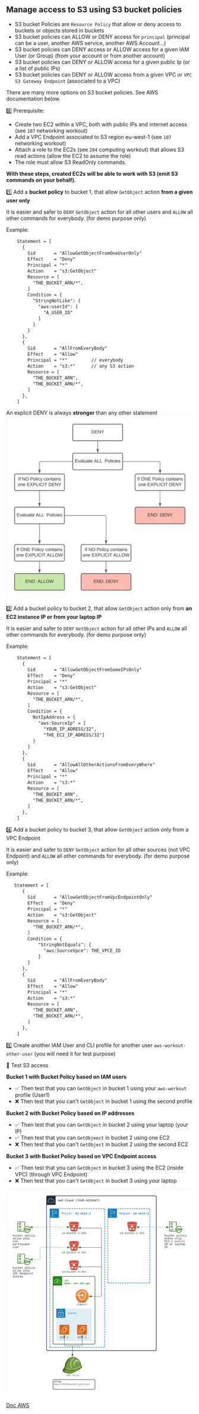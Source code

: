 ## Manage access to S3 using S3 bucket policies

- S3 bucket Policies are `Resource Policy` that allow or deny access to buckets or objects stored in buckets
- S3 bucket policies can ALLOW or DENY access for ``principal`` (principal can be a user, another AWS service, another AWS Account...)
- S3 bucket policies can DENY access or ALLOW access for a given IAM User (or Group) (from your account or from another account)
- S3 bucket policies can DENY or ALLOW access for a given public Ip (or a list of public IPs)
- S3 bucket policies can DENY or ALLOW access from a given VPC or `VPC S3 Gateway Endpoint` (associated to a VPC)

There are many more options on S3 bucket policies. See AWS documentation below.

0️⃣ Prerequisite: 
- Create two EC2 within a VPC, both with public IPs and internet access (see `107` networking workout)
- Add a VPC Endpoint associated to S3 region eu-west-1 (see `107` networking workout)
- Attach a role to the EC2s (see `204` computing workout) that allows S3 read actions (allow the EC2 to assume the role)
- The role must allow S3 ReadOnly commands.

**With these steps, created EC2s will be able to work with S3 (emit S3 commands on your behalf).**

1️⃣ Add a **bucket policy** to bucket 1, that allow `GetObject` action **from a given user only**
   
It is easier and safer to `DENY` `GetObject` action for all other users and `ALLOW` all other commands for everybody. (for demo purpose only)

Example:
```
    Statement = [
      {
        Sid       = "AllowGetObjectFromOneUserOnly"
        Effect    = "Deny"
        Principal = "*"
        Action    = "s3:GetObject"
        Resource = [
          "THE_BUCKET_ARN/*",
        ]
        Condition = {
          "StringNotLike": {
            "aws:userId": [
              "A_USER_ID"
            ]
          }
        }
      },
      {
        Sid       = "AllFromEveryBody"
        Effect    = "Allow"
        Principal = "*"         // everybody
        Action    = "s3:*"      // any S3 action
        Resource = [
          "THE_BUCKET_ARN",
          "THE_BUCKET_ARN/*",
        ]
      },
    ]

```

An explicit DENY is always **stronger** than any other statement 
![Image of IAM Policy](doc/302-S3-policy-2.png)



2️⃣ Add a bucket policy to bucket 2, that allow `GetObject` action only from **an EC2 instance IP or from your laptop IP**

It is easier and safer to `DENY` `GetObject` action for all other IPs and `ALLOW` all other commands for everybody. (for demo purpose only)

Example:
```
    Statement = [
      {
        Sid       = "AllowGetObjectFromSomeIPsOnly"
        Effect    = "Deny"
        Principal = "*"
        Action    = "s3:GetObject"
        Resource = [
          "THE_BUCKET_ARN/*",
        ]
        Condition = {
          NotIpAddress = {
            "aws:SourceIp" = [
              "YOUR_IP_ADRESS/32",
              "THE_EC2_IP_ADRESS/32"]
          }
        }
      },
      {
        Sid       = "AllowAllOtherActionsFromEveryWhere"
        Effect    = "Allow"
        Principal = "*"
        Action    = "s3:*"
        Resource = [
          "THE_BUCKET_ARN",
          "THE_BUCKET_ARN/*",
        ]
      },
    ]
```

4️⃣ Add a bucket policy to bucket 3, that allow `GetObject` action only from a VPC Endpoint

It is easier and safer to `DENY` `GetObject` action for all other sources (not VPC Endpoint) and `ALLOW` all other commands for everybody. (for demo purpose only)

Example:
```
   Statement = [
      {
        Sid       = "AllowGetObjectFromVpcEndpointOnly"
        Effect    = "Deny"
        Principal = "*"
        Action    = "s3:GetObject"
        Resource = [
          "THE_BUCKET_ARN/*",
        ]
        Condition = {
            "StringNotEquals": {
              "aws:SourceVpce": THE_VPCE_ID
            }
        }
      },
      {
        Sid       = "AllFromEveryBody"
        Effect    = "Allow"
        Principal = "*"
        Action    = "s3:*"
        Resource = [
          "THE_BUCKET_ARN",
          "THE_BUCKET_ARN/*",
        ]
      },
    ]

```

5️⃣ Create another IAM User and CLI profile for another user `aws-workout-other-user` (you will need it for test purpose)

🏁 Test S3 access

**Bucket 1 with Bucket Policy based on IAM users**
- ✅ Then test that you can `GetObject` in bucket 1 using your `aws-workout` profile (User1)
- ❌ Then test that you can't `GetObject` in bucket 1 using the second profile

**Bucket 2 with Bucket Policy based on IP addresses**
- ✅ Then test that you can `GetObject` in bucket 2 using your laptop (your IP)
- ✅ Then test that you can `GetObjeect` in bucket 2 using one EC2
- ❌ Then test that you can't `GetObject` in bucket 2 using the second EC2

**Bucket 3 with Bucket Policy based on VPC Endpoint access**
- ✅ Then test that you can `GetObject` in bucket 3 using the EC2 (inside VPC) (through VPC Endpoint)
- ❌ Then test that you can't `GetObject` in bucket 3 using your laptop


![Image of VPC](doc/302-S3-policy.png)

[Doc AWS](https://docs.aws.amazon.com/AmazonS3/latest/userguide/example-bucket-policies.html)

